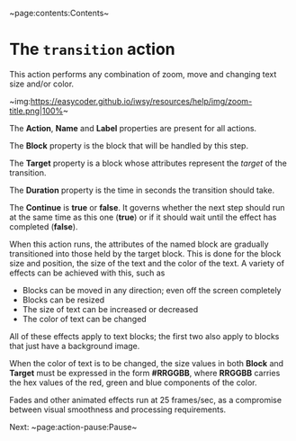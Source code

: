 ~page:contents:Contents~

# The `transition` action

This action performs any combination of zoom, move and changing text size and/or color.

~img:https://easycoder.github.io/iwsy/resources/help/img/zoom-title.png|100%~

The **Action**, **Name** and **Label** properties are present for all actions.

The **Block** property is the block that will be handled by this step.

The **Target** property is a block whose attributes represent the _target_ of the transition.

The **Duration** property is the time in seconds the transition should take.

The **Continue** is **true** or **false**. It governs whether the next step should run at the same time as this one (**true**) or if it should wait until the effect has completed (**false**).

When this action runs, the attributes of the named block are gradually transitioned into those held by the target block. This is done for the block size and position, the size of the text and the color of the text. A variety of effects can be achieved with this, such as

 - Blocks can be moved in any direction; even off the screen completely
 - Blocks can be resized
 - The size of text can be increased or decreased
 - The color of text can be changed

All of these effects apply to text blocks; the first two also apply to blocks that just have a background image.

When the color of text is to be changed, the size values in both **Block** and **Target** must be expressed in the form **#RRGGBB**, where **RRGGBB** carries the hex values of the red, green and blue components of the color.

Fades and other animated effects run at 25 frames/sec, as a compromise between visual smoothness and processing requirements.

Next: ~page:action-pause:Pause~
